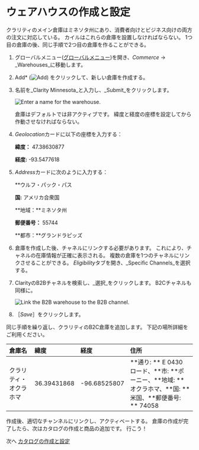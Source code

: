 # ウェアハウスの作成と設定

クラリティのメイン倉庫はミネソタ州にあり、消費者向けとビジネス向けの両方の注文に対応している。 カイルはこれらの倉庫を設置しなければならない。 1つ目の倉庫の後、同じ手順で2つ目の倉庫を作ることができる。

1. グローバルメニュー([グローバルメニュー](../../images/icon-applications-menu.png))を開き、_Commerce_ &rarr; _Warehouses_に移動します。

1. Add* (![Add](../../images/icon-add.png)) をクリックして、新しい倉庫を作成する。

1. 名前を_Clarity Minnesota_と入力し、_Submit_をクリックします。

   ![Enter a name for the warehouse.](./creating-and-configuring-warehouses/images/01.png)

   倉庫はデフォルトでは非アクティブです。 緯度と経度の座標を設定してから作動させなければならない。

1. *Geolocation*カードに以下の座標を入力する：

   **緯度：** 47.38630877

   **経度:** -93.5477618

1. *Address*カードに次のように入力する：

   **ウルフ・パック・パス

   **国:** アメリカ合衆国

   **地域：**ミネソタ州

   **郵便番号：** 55744

   **都市：**グランドラピッズ

1. 倉庫を作成した後、チャネルにリンクする必要があります。 これにより、チャネルの在庫情報が正確に表示される。 複数の倉庫を1つのチャネルにリンクさせることができる。 *Eligibility*タブを開き、_Specific Channels_を選択する。

1. ClarityのB2Bチャネルを検索し、_選択_をクリックします。 B2Cチャネルも同様に。

   ![Link the B2B warehouse to the B2B channel.](./creating-and-configuring-warehouses/images/02.png)

1. ［_Save_］をクリックします。

同じ手順を繰り返し、クラリティのB2C倉庫を追加します。 下記の場所詳細をご利用ください。

| 倉庫名         | 緯度          | 経度           | 住所                                                                                           |
| :---------- | :---------- | :----------- | :------------------------------------------------------------------------------------------- |
| クラリティ・オクラホマ | 36.39431868 | -96.68525807 | **通り: ** E 0430 ロード、**市: **ポーニー、**地域: **オクラホマ、**国: **米国、**郵便番号: ** 74058 |

作成後、適切なチャンネルにリンクし、アクティベートする。 倉庫の作成が完了したら、次はカタログの作成と商品の追加です。 行こう！

次へ [カタログの作成と設定](./creating-and-configuring-catalogs.md) 
